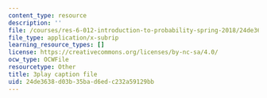 ```yaml
---
content_type: resource
description: ''
file: /courses/res-6-012-introduction-to-probability-spring-2018/24de3638d03b35bad6edc232a59129bb_0IJFBMIU6x4.srt
file_type: application/x-subrip
learning_resource_types: []
license: https://creativecommons.org/licenses/by-nc-sa/4.0/
ocw_type: OCWFile
resourcetype: Other
title: 3play caption file
uid: 24de3638-d03b-35ba-d6ed-c232a59129bb
---
```

